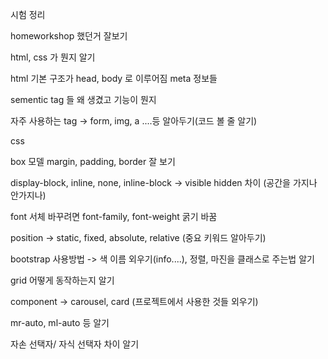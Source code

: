 시험 정리

homeworkshop 했던거 잘보기

html, css 가 뭔지  알기

html 기본 구조가 head, body 로 이루어짐 meta 정보들

sementic tag 들 왜 생겼고 기능이 뭔지

자주 사용하는 tag -> form, img, a ....등 알아두기(코드 볼 줄 알기)

css

box 모델 margin, padding, border 잘 보기

display-block, inline, none, inline-block -> visible hidden 차이 (공간을 가지나 안가지나)

font 서체 바꾸려면 font-family, font-weight 굵기 바꿈

position -> static, fixed, absolute, relative (중요 키워드 알아두기)

bootstrap 사용방법 -> 색 이름 외우기(info....), 정렬, 마진을 클래스로 주는법 알기

grid 어떻게 동작하는지 알기

component -> carousel, card (프로젝트에서 사용한 것들 외우기)

mr-auto, ml-auto 등 알기

자손 선택자/ 자식 선택자 차이 알기